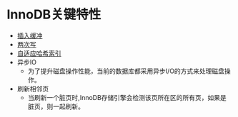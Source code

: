 # InnoDB关键特性
+ [插入缓冲](../../003.MySQL事务/006.InnoDB事务日志/006.Change-Buffer.md)
+ [两次写](../../003.MySQL事务/006.InnoDB事务日志/003.Double-Write.md)
+ [自适应哈希索引](../../003.MySQL事务/006.InnoDB事务日志/006.Change-Buffer.md)
+ 异步IO
  - 为了提升磁盘操作性能，当前的数据库都采用异步I/O的方式来处理磁盘操作。
+ 刷新相邻页
  - 当刷新一个脏页时,InnoDB存储引擎会检测该页所在区的所有页，如果是脏页，则一起刷新。